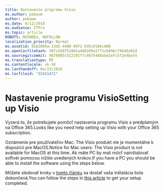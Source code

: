 ```yaml
---
title: Nastavenie programu Visio
ms.author: pebaum
author: pebaum
ms.date: 6/12/2018
ms.audience: ITPro
ms.topic: article
ROBOTS: NOINDEX, NOFOLLOW
localization_priority: Normal
ms.assetid: 0162885a-13d5-4400-9972-935c9186c608
ms.openlocfilehash: 58fcd20751861add0269a1f71cb896c79b48a92d
ms.sourcegitcommit: 9d78905c512192ffc4675468abd2efc5f2e4baf4
ms.translationtype: MT
ms.contentlocale: sk-SK
ms.lasthandoff: 04/23/2019
ms.locfileid: "32421471"
---
```

# <a name="setting-up-visio"></a><span data-ttu-id="2a298-102">Nastavenie programu Visio</span><span class="sxs-lookup"><span data-stu-id="2a298-102">Setting up Visio</span></span>

<span data-ttu-id="2a298-103">Vyzerá to, že potrebujete pomôcť nastavenia programu Visio s predplatným na Office 365.</span><span class="sxs-lookup"><span data-stu-id="2a298-103">Looks like you need help setting up Visio with your Office 365 subscription.</span></span>
  
<span data-ttu-id="2a298-104">Oznámenie pre používateľov Mac: The Visio produkt nie je momentálne k dispozícii pre MacOS.</span><span class="sxs-lookup"><span data-stu-id="2a298-104">Notice for Mac users: The Visio product is not available for MacOS at this time.</span></span> <span data-ttu-id="2a298-105">Ak máte PC by mali môcť nainštalovať softvér pomocou nižšie uvedených krokov.</span><span class="sxs-lookup"><span data-stu-id="2a298-105">If you have a PC you should be able to install the software using the steps below.</span></span>
  
<span data-ttu-id="2a298-106">Môžete sledovať kroky v [tomto článku](https://support.office.com/article/f98f21e3-aa02-4827-9167-ddab5b025710.aspx) sa dostať vaša inštalácia bola dokončená.</span><span class="sxs-lookup"><span data-stu-id="2a298-106">You can follow the steps in [this article](https://support.office.com/article/f98f21e3-aa02-4827-9167-ddab5b025710.aspx) to get your setup completed.</span></span> 
  

